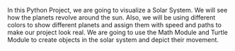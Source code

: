 
In this Python Project, we are going to visualize a Solar System. We will see how the planets revolve around the sun. Also, we will be using different colors to show different planets and assign them with speed and paths to make our project look real. We are going to use the Math Module and Turtle Module to create objects in the solar system and depict their movement.
